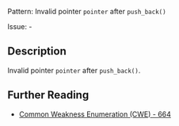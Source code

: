 Pattern: Invalid pointer `pointer` after `push_back()`

Issue: -

## Description

Invalid pointer `pointer` after `push_back()`.

## Further Reading

* [Common Weakness Enumeration (CWE) - 664](https://cwe.mitre.org/data/definitions/664.html)